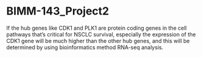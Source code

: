 # BIMM-143_Project2
If the hub genes like CDK1 and PLK1 are protein coding genes in the cell pathways that’s critical for NSCLC survival, especially the expression of the CDK1 gene will be much higher than the other hub genes, and this will be determined by using bioinformatics method RNA-seq analysis. 
